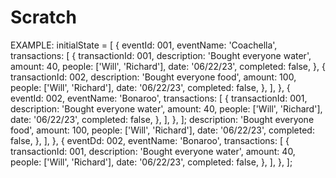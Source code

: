 # Scratch

EXAMPLE:
initialState = [
{
eventId: 001,
eventName: 'Coachella',
transactions: [
{
transactionId: 001,
description: 'Bought everyone water',
amount: 40,
people: ['Will', 'Richard'],
date: '06/22/23',
completed: false,
},
{
transactionId: 002,
description: 'Bought everyone food',
amount: 100,
people: ['Will', 'Richard'],
date: '06/22/23',
completed: false,
},
],
},
{
eventId: 002,
eventName: 'Bonaroo',
transactions: [
{
transactionId: 001,
description: 'Bought everyone water',
amount: 40,
people: ['Will', 'Richard'],
date: '06/22/23',
completed: false,
},
],
},
];
description: 'Bought everyone food',
amount: 100,
people: ['Will', 'Richard'],
date: '06/22/23',
completed: false,
},
],
},
{
eventDd: 002,
eventName: 'Bonaroo',
transactions: [
{
transactionId: 001,
description: 'Bought everyone water',
amount: 40,
people: ['Will', 'Richard'],
date: '06/22/23',
completed: false,
},
],
},
];
